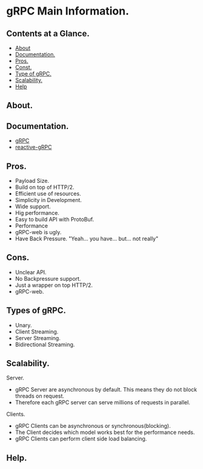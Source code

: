 # gRPC Main Information.





## Contents at a Glance.
* [About](#about)
* [Documentation.](#documentation)
* [Pros.](#pros)
* [Const.](#cons)
* [Type of gRPC.](#types-of-grpc)
* [Scalability.](#scalability)
* [Help](#help)





## About.





## Documentation.
* [gRPC](https://grpc.io/)
* [reactive-gRPC]()





## Pros.
* Payload Size.
* Build on top of HTTP/2.
* Efficient use of resources.
* Simplicity in Development.
* Wide support.
* Hig performance.
* Easy to build API with ProtoBuf.
* Performance 
* gRPC-web is ugly.
* Have Back Pressure. "Yeah... you have... but... not really"





## Cons.
* Unclear API.
* No Backpressure support.
* Just a wrapper on top HTTP/2.
* gRPC-web. 





## Types of gRPC.
* Unary.
* Client Streaming.
* Server Streaming.
* Bidirectional Streaming.





## Scalability.
Server.
* gRPC Server are asynchronous by default. This means they do not block threads on request.
* Therefore each gRPC server can serve millions of requests in parallel. 

Clients.
* gRPC Clients can be asynchronous or synchronous(blocking).
* The Client decides which model works best for the performance needs.
* gRPC Clients can perform client side load balancing.




## Help.
